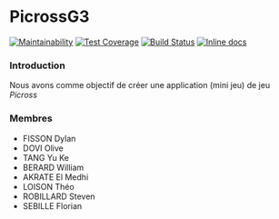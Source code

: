 # PicrossG3

[![Maintainability](https://api.codeclimate.com/v1/badges/d3ff2e1da79ae84d9664/maintainability)](https://codeclimate.com/github/kirozz/PicrossG3/maintainability)
[![Test Coverage](https://api.codeclimate.com/v1/badges/d3ff2e1da79ae84d9664/test_coverage)](https://codeclimate.com/github/kirozz/PicrossG3/test_coverage)
[![Build Status](https://travis-ci.org/kirozz/PicrossG3.svg?branch=master)](https://travis-ci.org/kirozz/PicrossG3)
[![Inline docs](http://inch-ci.org/github/kirozz/PicrossG3.svg?branch=master)](http://inch-ci.org/github/kirozz/PicrossG3)

### Introduction

Nous avons comme objectif de créer une application (mini jeu) de jeu *Picross*

### Membres
* FISSON Dylan
* DOVI Olive
* TANG Yu Ke
* BERARD William
* AKRATE El Medhi
* LOISON Théo
* ROBILLARD Steven
* SEBILLE Florian
